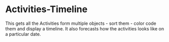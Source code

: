 Activities-Timeline
===================

This gets all the Activities form multiple objects - sort them - color code them and display a timeline. It also forecasts how the activities looks like on a particular date.
